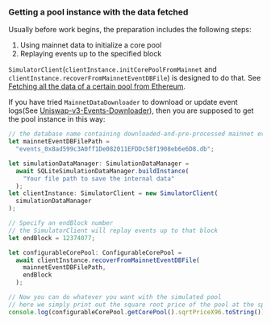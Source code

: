 ### Getting a pool instance with the data fetched

Usually before work begins, the preparation includes the following steps:

1. Using mainnet data to initialize a core pool
2. Replaying events up to the specified block

`SimulatorClient`(`clientInstance.initCorePoolFromMainnet` and `clientInstance.recoverFromMainnetEventDBFile`) is designed to do that. See [Fetching all the data of a certain pool from Ethereum](fetching-all-the-data-of-a-certain-pool-from-ethereum.md).

If you have tried `MainnetDataDownloader` to download or update event logs(See [Uniswap-v3-Events-Downloader](https://github.com/Bella-DeFinTech/uniswap-v3-simulator/tree/main/examples/Uniswap-v3-Events-Downloader)), then you are supposed to get the pool instance in this way:

```typescript
// the database name containing downloaded-and-pre-processed mainnet events
let mainnetEventDBFilePath =
  "events_0x8ad599c3A0ff1De082011EFDDc58f1908eb6e6D8.db";

let simulationDataManager: SimulationDataManager =
  await SQLiteSimulationDataManager.buildInstance(
    "Your file path to save the internal data"
  );
let clientInstance: SimulatorClient = new SimulatorClient(
  simulationDataManager
);

// Specify an endBlock number
// the SimulatorClient will replay events up to that block
let endBlock = 12374077;

let configurableCorePool: ConfigurableCorePool =
  await clientInstance.recoverFromMainnetEventDBFile(
    mainnetEventDBFilePath,
    endBlock
  );

// Now you can do whatever you want with the simulated pool
// here we simply print out the square root price of the pool at the specified block height
console.log(configurableCorePool.getCorePool().sqrtPriceX96.toString());
```
